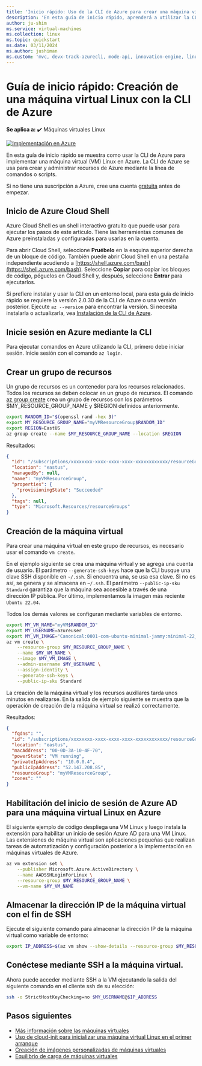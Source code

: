 ```yaml
---
title: 'Inicio rápido: Uso de la CLI de Azure para crear una máquina virtual Linux'
description: 'En esta guía de inicio rápido, aprenderá a utilizar la CLI de Azure para crear una máquina virtual Linux'
author: ju-shim
ms.service: virtual-machines
ms.collection: linux
ms.topic: quickstart
ms.date: 03/11/2024
ms.author: jushiman
ms.custom: 'mvc, devx-track-azurecli, mode-api, innovation-engine, linux-related-content'
---
```


# Guía de inicio rápido: Creación de una máquina virtual Linux con la CLI de Azure

**Se aplica a:** :heavy_check_mark: Máquinas virtuales Linux

[![Implementación en Azure](https://aka.ms/deploytoazurebutton)](https://go.microsoft.com/fwlink/?linkid=2262692)

En esta guía de inicio rápido se muestra como usar la CLI de Azure para implementar una máquina virtual (VM) Linux en Azure. La CLI de Azure se usa para crear y administrar recursos de Azure mediante la línea de comandos o scripts.

Si no tiene una suscripción a Azure, cree una cuenta [gratuita](https://azure.microsoft.com/free/?WT.mc_id=A261C142F) antes de empezar.

## Inicio de Azure Cloud Shell

Azure Cloud Shell es un shell interactivo gratuito que puede usar para ejecutar los pasos de este artículo. Tiene las herramientas comunes de Azure preinstaladas y configuradas para usarlas en la cuenta. 

Para abrir Cloud Shell, seleccione **Pruébelo** en la esquina superior derecha de un bloque de código. También puede abrir Cloud Shell en una pestaña independiente acudiendo a [https://shell.azure.com/bash](https://shell.azure.com/bash). Seleccione **Copiar** para copiar los bloques de código, péguelos en Cloud Shell y, después, seleccione **Entrar** para ejecutarlos.

Si prefiere instalar y usar la CLI en un entorno local, para esta guía de inicio rápido se requiere la versión 2.0.30 de la CLI de Azure o una versión posterior. Ejecute `az --version` para encontrar la versión. Si necesita instalarla o actualizarla, vea [Instalación de la CLI de Azure]( /cli/azure/install-azure-cli).

## Inicie sesión en Azure mediante la CLI

Para ejecutar comandos en Azure utilizando la CLI, primero debe iniciar sesión. Inicie sesión con el comando `az login`.

## Crear un grupo de recursos

Un grupo de recursos es un contenedor para los recursos relacionados. Todos los recursos se deben colocar en un grupo de recursos. El comando [az group create](/cli/azure/group) crea un grupo de recursos con los parámetros $MY_RESOURCE_GROUP_NAME y $REGION definidos anteriormente.

```bash
export RANDOM_ID="$(openssl rand -hex 3)"
export MY_RESOURCE_GROUP_NAME="myVMResourceGroup$RANDOM_ID"
export REGION=EastUS
az group create --name $MY_RESOURCE_GROUP_NAME --location $REGION
```

Resultados:

<!-- expected_similarity=0.3 -->
```json
{
  "id": "/subscriptions/xxxxxxxx-xxxx-xxxx-xxxx-xxxxxxxxxxxx/resourceGroups/myVMResourceGroup",
  "location": "eastus",
  "managedBy": null,
  "name": "myVMResourceGroup",
  "properties": {
    "provisioningState": "Succeeded"
  },
  "tags": null,
  "type": "Microsoft.Resources/resourceGroups"
}
```

## Creación de la máquina virtual

Para crear una máquina virtual en este grupo de recursos, es necesario usar el comando `vm create`. 

En el ejemplo siguiente se crea una máquina virtual y se agrega una cuenta de usuario. El parámetro `--generate-ssh-keys` hace que la CLI busque una clave SSH disponible en `~/.ssh`. Si encuentra una, se usa esa clave. Si no es así, se genera y se almacena en `~/.ssh`. El parámetro `--public-ip-sku Standard` garantiza que la máquina sea accesible a través de una dirección IP pública. Por último, implementamos la imagen más reciente `Ubuntu 22.04`.

Todos los demás valores se configuran mediante variables de entorno.

```bash
export MY_VM_NAME="myVM$RANDOM_ID"
export MY_USERNAME=azureuser
export MY_VM_IMAGE="Canonical:0001-com-ubuntu-minimal-jammy:minimal-22_04-lts-gen2:latest"
az vm create \
    --resource-group $MY_RESOURCE_GROUP_NAME \
    --name $MY_VM_NAME \
    --image $MY_VM_IMAGE \
    --admin-username $MY_USERNAME \
    --assign-identity \
    --generate-ssh-keys \
    --public-ip-sku Standard
```

La creación de la máquina virtual y los recursos auxiliares tarda unos minutos en realizarse. En la salida de ejemplo siguiente se muestra que la operación de creación de la máquina virtual se realizó correctamente.

Resultados:
<!-- expected_similarity=0.3 -->
```json
{
  "fqdns": "",
  "id": "/subscriptions/xxxxxxxx-xxxx-xxxx-xxxx-xxxxxxxxxxxx/resourceGroups/myVMResourceGroup/providers/Microsoft.Compute/virtualMachines/myVM",
  "location": "eastus",
  "macAddress": "00-0D-3A-10-4F-70",
  "powerState": "VM running",
  "privateIpAddress": "10.0.0.4",
  "publicIpAddress": "52.147.208.85",
  "resourceGroup": "myVMResourceGroup",
  "zones": ""
}
```

## Habilitación del inicio de sesión de Azure AD para una máquina virtual Linux en Azure

El siguiente ejemplo de código despliega una VM Linux y luego instala la extensión para habilitar un inicio de sesión Azure AD para una VM Linux. Las extensiones de máquina virtual son aplicaciones pequeñas que realizan tareas de automatización y configuración posterior a la implementación en máquinas virtuales de Azure.

```bash
az vm extension set \
    --publisher Microsoft.Azure.ActiveDirectory \
    --name AADSSHLoginForLinux \
    --resource-group $MY_RESOURCE_GROUP_NAME \
    --vm-name $MY_VM_NAME
```

## Almacenar la dirección IP de la máquina virtual con el fin de SSH

Ejecute el siguiente comando para almacenar la dirección IP de la máquina virtual como variable de entorno:

```bash
export IP_ADDRESS=$(az vm show --show-details --resource-group $MY_RESOURCE_GROUP_NAME --name $MY_VM_NAME --query publicIps --output tsv)
```

## Conéctese mediante SSH a la máquina virtual.

<!--## Export the SSH configuration for use with SSH clients that support OpenSSH & SSH into the VM.
Log in to Azure Linux VMs with Azure AD supports exporting the OpenSSH certificate and configuration. That means you can use any SSH clients that support OpenSSH-based certificates to sign in through Azure AD. The following example exports the configuration for all IP addresses assigned to the VM:-->

<!--
```bash
yes | az ssh config --file ~/.ssh/config --name $MY_VM_NAME --resource-group $MY_RESOURCE_GROUP_NAME
```
-->

Ahora puede acceder mediante SSH a la VM ejecutando la salida del siguiente comando en el cliente ssh de su elección:

```bash
ssh -o StrictHostKeyChecking=no $MY_USERNAME@$IP_ADDRESS
```

## Pasos siguientes

* [Más información sobre las máquinas virtuales](../index.yml)
* [Uso de cloud-init para inicializar una máquina virtual Linux en el primer arranque](tutorial-automate-vm-deployment.md)
* [Creación de imágenes personalizadas de máquinas virtuales](tutorial-custom-images.md)
* [Equilibrio de carga de máquinas virtuales](../../load-balancer/quickstart-load-balancer-standard-public-cli.md)